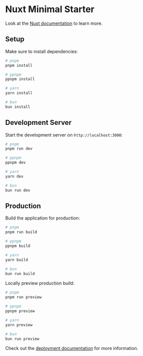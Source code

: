 # Nuxt Minimal Starter

Look at the [Nuxt documentation](https://nuxt.com/docs/getting-started/introduction) to learn more.

## Setup

Make sure to install dependencies:

```bash
# pnpm
pnpm install

# ppnpm
ppnpm install

# yarn
yarn install

# bun
bun install
```

## Development Server

Start the development server on `http://localhost:3000`:

```bash
# pnpm
pnpm run dev

# ppnpm
ppnpm dev

# yarn
yarn dev

# bun
bun run dev
```

## Production

Build the application for production:

```bash
# pnpm
pnpm run build

# ppnpm
ppnpm build

# yarn
yarn build

# bun
bun run build
```

Locally preview production build:

```bash
# pnpm
pnpm run preview

# ppnpm
ppnpm preview

# yarn
yarn preview

# bun
bun run preview
```

Check out the [deployment documentation](https://nuxt.com/docs/getting-started/deployment) for more information.
